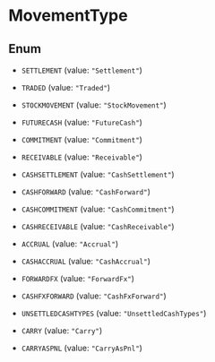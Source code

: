 

# MovementType

## Enum


* `SETTLEMENT` (value: `"Settlement"`)

* `TRADED` (value: `"Traded"`)

* `STOCKMOVEMENT` (value: `"StockMovement"`)

* `FUTURECASH` (value: `"FutureCash"`)

* `COMMITMENT` (value: `"Commitment"`)

* `RECEIVABLE` (value: `"Receivable"`)

* `CASHSETTLEMENT` (value: `"CashSettlement"`)

* `CASHFORWARD` (value: `"CashForward"`)

* `CASHCOMMITMENT` (value: `"CashCommitment"`)

* `CASHRECEIVABLE` (value: `"CashReceivable"`)

* `ACCRUAL` (value: `"Accrual"`)

* `CASHACCRUAL` (value: `"CashAccrual"`)

* `FORWARDFX` (value: `"ForwardFx"`)

* `CASHFXFORWARD` (value: `"CashFxForward"`)

* `UNSETTLEDCASHTYPES` (value: `"UnsettledCashTypes"`)

* `CARRY` (value: `"Carry"`)

* `CARRYASPNL` (value: `"CarryAsPnl"`)



